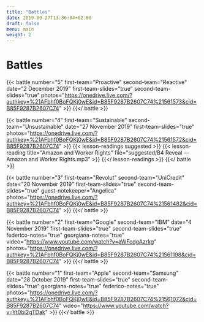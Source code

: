 ```yaml
---
title: "Battles"
date: 2019-09-27T13:36:04+02:00
draft: false
menu: main
weight: 2
---
```


# Battles


{{< battle 
		number="5"
		first-team="Proactive"
		second-team="Reactive"
		date="2 December 2019"
		first-team-slides="true"
		second-team-slides="true"
		photos="https://onedrive.live.com/?authkey=%21AFbhf0BoFQKj0wE&id=B85F9287B2607C74%21561573&cid=B85F9287B2607C74"
	>}}
{{</ battle >}}

{{< battle 
		number="4"
		first-team="Sustainable"
		second-team="Unsustainable"
		date="27 November 2019"
		first-team-slides="true"
		photos="https://onedrive.live.com/?authkey=%21AFbhf0BoFQKj0wE&id=B85F9287B2607C74%21561572&cid=B85F9287B2607C74"
	>}}
  	{{< lesson-readings suggested >}}
    	{{< lesson-reading 
      		title="Amazon and Worker Rights" 
      		file="suggested/B4 Reveal — Amazon and Worker Rights.mp3" >}}
  	{{</ lesson-readings >}}
{{</ battle >}}

{{< battle 
		number="3"
		first-team="Revolut"
		second-team="UniCredit"
		date="20 November 2019"
		first-team-slides="true"
		second-team-slides="true"
		guest-notekeeper="Angelica"
		photos="https://onedrive.live.com/?authkey=%21AFbhf0BoFQKj0wE&id=B85F9287B2607C74%21561482&cid=B85F9287B2607C74"
	>}}
{{</ battle >}}

{{< battle 
	number="2"
	first-team="Google"
	second-team="IBM"
	date="4 November 2019"
	first-team-slides="true"
	second-team-slides="true"
	federico-notes="true"
	georgiana-notes="true"
	video="https://www.youtube.com/watch?v=aWFcdgAzrkg"
	photos="https://onedrive.live.com/?authkey=%21AFbhf0BoFQKj0wE&id=B85F9287B2607C74%21561198&cid=B85F9287B2607C74"
	>}}
{{</ battle >}}

{{< battle 
	number="1"
	first-team="Apple"
	second-team="Samsung"
	date="28 October 2019"
	first-team-slides="true"
	second-team-slides="true"
	georgiana-notes="true"
	federico-notes="true"
	photos="https://onedrive.live.com/?authkey=%21AFbhf0BoFQKj0wE&id=B85F9287B2607C74%21561072&cid=B85F9287B2607C74"
	video="https://www.youtube.com/watch?v=Yt0bi2gTDak"
	>}}
{{</ battle >}}